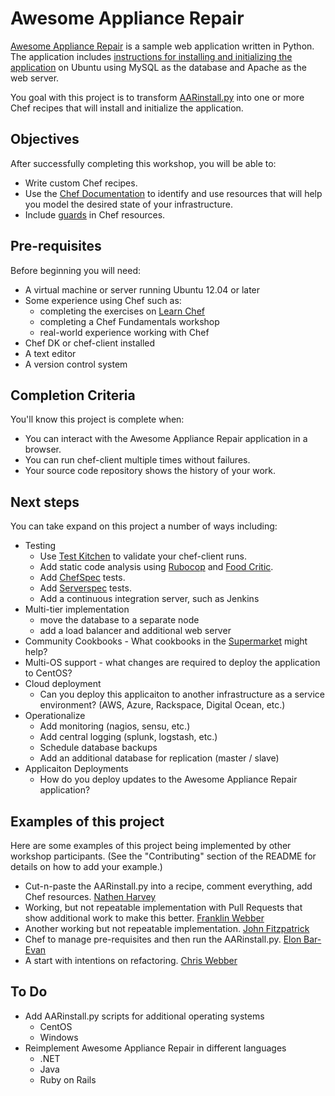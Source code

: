 # Awesome Appliance Repair

[Awesome Appliance Repair](https://github.com/learnchef/Awesome-Appliance-Repair) is a sample web application written in Python.  The application includes [instructions for installing and initializing the application](https://github.com/learnchef/Awesome-Appliance-Repair/blob/master/AARinstall.py) on Ubuntu using MySQL as the database and Apache as the web server.

You goal with this project is to transform [AARinstall.py](https://github.com/learnchef/Awesome-Appliance-Repair/blob/master/AARinstall.py) into one or more Chef recipes that will install and initialize the application.

## Objectives

After successfully completing this workshop, you will be able to:

* Write custom Chef recipes.
* Use the [Chef Documentation](http://docs.opscode.com) to identify and use resources that will help you model the desired state of your infrastructure.
* Include [guards](http://docs.getchef.com/chef/resources.html#guards) in Chef resources.

## Pre-requisites

Before beginning you will need:

* A virtual machine or server running Ubuntu 12.04 or later
* Some experience using Chef such as:
  * completing the exercises on [Learn Chef](http://learn.getchef.com)
  * completing a Chef Fundamentals workshop
  * real-world experience working with Chef
* Chef DK or chef-client installed
* A text editor
* A version control system

## Completion Criteria

You'll know this project is complete when:

* You can interact with the Awesome Appliance Repair application in a browser.
* You can run chef-client multiple times without failures.
* Your source code repository shows the history of your work.

## Next steps

You can take expand on this project a number of ways including:

* Testing
  * Use [Test Kitchen](http://kitchen.ci) to validate your chef-client runs.
  * Add static code analysis using [Rubocop](https://github.com/bbatsov/rubocop) and [Food Critic](foodcritic.io).
  * Add [ChefSpec](http://sethvargo.github.io/chefspec/) tests.
  * Add [Serverspec](http://serverspec.org/) tests.
  * Add a continuous integration server, such as Jenkins
* Multi-tier implementation
  * move the database to a separate node
  * add a load balancer and additional web server
* Community Cookbooks - What cookbooks in the [Supermarket](http://supermarket.getchef.com) might help?
* Multi-OS support - what changes are required to deploy the application to CentOS? 
* Cloud deployment
  * Can you deploy this applicaiton to another infrastructure as a service environment?  (AWS, Azure, Rackspace, Digital Ocean, etc.)
* Operationalize
  * Add monitoring (nagios, sensu, etc.)
  * Add central logging (splunk, logstash, etc.)
  * Schedule database backups
  * Add an additional database for replication (master / slave)
* Applicaiton Deployments
  * How do you deploy updates to the Awesome Appliance Repair application?

## Examples of this project

Here are some examples of this project being implemented by other workshop participants.  (See the "Contributing" section of the README for details on how to add your example.) 

* Cut-n-paste the AARinstall.py into a recipe, comment everything, add Chef resources.  [Nathen Harvey](https://github.com/nathenharvey/awesome_appliance_repair_chef/tree/round_00)
* Working, but not repeatable implementation with Pull Requests that show additional work to make this better. [Franklin Webber](https://github.com/burtlo/chef-aar)
* Another working but not repeatable implementation.  [John Fitzpatrick](https://github.com/johnfitzpatrick/aar)
* Chef to manage pre-requisites and then run the AARinstall.py. [Elon Bar-Evan](https://github.com/elon01/aar)
* A start with intentions on refactoring.  [Chris Webber](https://github.com/cwebberOps/aar-cookbook)

## To Do

* Add AARinstall.py scripts for additional operating systems
  * CentOS
  * Windows
* Reimplement Awesome Appliance Repair in different languages
  * .NET
  * Java
  * Ruby on Rails
